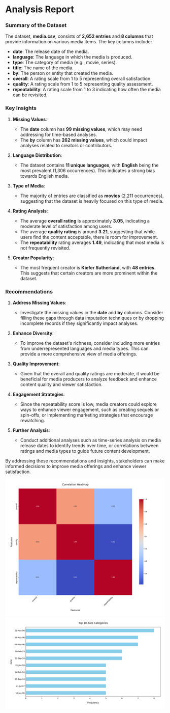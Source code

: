 # Analysis Report

### Summary of the Dataset

The dataset, **media.csv**, consists of **2,652 entries** and **8 columns** that provide information on various media items. The key columns include:

- **date**: The release date of the media.
- **language**: The language in which the media is produced.
- **type**: The category of media (e.g., movie, series).
- **title**: The name of the media.
- **by**: The person or entity that created the media.
- **overall**: A rating scale from 1 to 5 representing overall satisfaction.
- **quality**: A rating scale from 1 to 5 representing quality assessment.
- **repeatability**: A rating scale from 1 to 3 indicating how often the media can be revisited.

### Key Insights

1. **Missing Values**:
   - The **date** column has **99 missing values**, which may need addressing for time-based analyses.
   - The **by** column has **262 missing values**, which could impact analyses related to creators or contributors.

2. **Language Distribution**:
   - The dataset contains **11 unique languages**, with **English** being the most prevalent (1,306 occurrences). This indicates a strong bias towards English media.

3. **Type of Media**:
   - The majority of entries are classified as **movies** (2,211 occurrences), suggesting that the dataset is heavily focused on this type of media.

4. **Rating Analysis**:
   - The average **overall rating** is approximately **3.05**, indicating a moderate level of satisfaction among users.
   - The average **quality rating** is around **3.21**, suggesting that while users find the content acceptable, there is room for improvement.
   - The **repeatability** rating averages **1.49**, indicating that most media is not frequently revisited.

5. **Creator Popularity**:
   - The most frequent creator is **Kiefer Sutherland**, with **48 entries**. This suggests that certain creators are more prominent within the dataset.

### Recommendations

1. **Address Missing Values**:
   - Investigate the missing values in the **date** and **by** columns. Consider filling these gaps through data imputation techniques or by dropping incomplete records if they significantly impact analyses.

2. **Enhance Diversity**:
   - To improve the dataset's richness, consider including more entries from underrepresented languages and media types. This can provide a more comprehensive view of media offerings.

3. **Quality Improvement**:
   - Given that the overall and quality ratings are moderate, it would be beneficial for media producers to analyze feedback and enhance content quality and viewer satisfaction.

4. **Engagement Strategies**:
   - Since the repeatability score is low, media creators could explore ways to enhance viewer engagement, such as creating sequels or spin-offs, or implementing marketing strategies that encourage rewatching.

5. **Further Analysis**:
   - Conduct additional analyses such as time-series analysis on media release dates to identify trends over time, or correlations between ratings and media types to guide future content development.

By addressing these recommendations and insights, stakeholders can make informed decisions to improve media offerings and enhance viewer satisfaction.

![Chart](./media_heatmap.png)
![Chart](./media_barplot.png)
